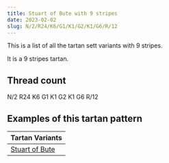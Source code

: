 ```yaml
---
title: Stuart of Bute with 9 stripes
date: 2023-02-02
slug: N/2/R24/K6/G1/K1/G2/K1/G6/R/12
---
```

This is a list of all the tartan sett variants with 9 stripes.

It is a 9 stripes tartan.


## Thread count
N/2 R24 K6 G1 K1 G2 K1 G6 R/12

## Examples of this tartan pattern

| Tartan Variants |
|---------------|
| [Stuart of Bute](/variants/n/2/r24/k6/g1/k1/g2/k1/g6/r/12-g004c00-k000000-nd0d0d0-rc80000)||
